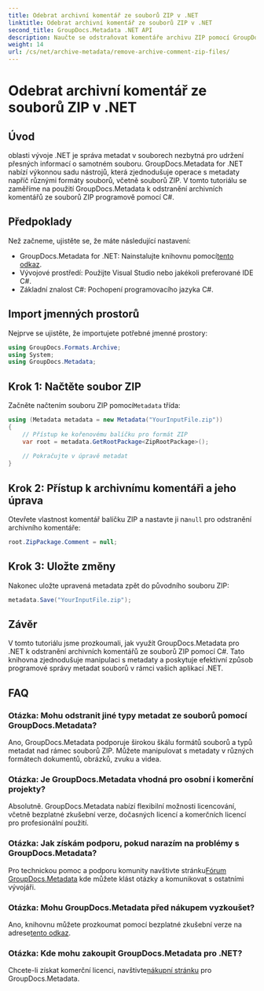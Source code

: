 ```yaml
---
title: Odebrat archivní komentář ze souborů ZIP v .NET
linktitle: Odebrat archivní komentář ze souborů ZIP v .NET
second_title: GroupDocs.Metadata .NET API
description: Naučte se odstraňovat komentáře archivu ZIP pomocí GroupDocs.Metadata pro .NET. Vylepšete své dovednosti v oblasti správy metadat.
weight: 14
url: /cs/net/archive-metadata/remove-archive-comment-zip-files/
---
```


# Odebrat archivní komentář ze souborů ZIP v .NET

## Úvod
oblasti vývoje .NET je správa metadat v souborech nezbytná pro udržení přesných informací o samotném souboru. GroupDocs.Metadata for .NET nabízí výkonnou sadu nástrojů, která zjednodušuje operace s metadaty napříč různými formáty souborů, včetně souborů ZIP. V tomto tutoriálu se zaměříme na použití GroupDocs.Metadata k odstranění archivních komentářů ze souborů ZIP programově pomocí C#. 
## Předpoklady
Než začneme, ujistěte se, že máte následující nastavení:
-  GroupDocs.Metadata for .NET: Nainstalujte knihovnu pomocí[tento odkaz](https://releases.groupdocs.com/metadata/net/).
- Vývojové prostředí: Použijte Visual Studio nebo jakékoli preferované IDE C#.
- Základní znalost C#: Pochopení programovacího jazyka C#.

## Import jmenných prostorů
Nejprve se ujistěte, že importujete potřebné jmenné prostory:
```csharp
using GroupDocs.Formats.Archive;
using System;
using GroupDocs.Metadata;
```

## Krok 1: Načtěte soubor ZIP
 Začněte načtením souboru ZIP pomocí`Metadata` třída:
```csharp
using (Metadata metadata = new Metadata("YourInputFile.zip"))
{
    // Přístup ke kořenovému balíčku pro formát ZIP
    var root = metadata.GetRootPackage<ZipRootPackage>();
    
    // Pokračujte v úpravě metadat
}
```
## Krok 2: Přístup k archivnímu komentáři a jeho úprava
Otevřete vlastnost komentář balíčku ZIP a nastavte ji na`null` pro odstranění archivního komentáře:
```csharp
root.ZipPackage.Comment = null;
```
## Krok 3: Uložte změny
Nakonec uložte upravená metadata zpět do původního souboru ZIP:
```csharp
metadata.Save("YourInputFile.zip");
```

## Závěr
V tomto tutoriálu jsme prozkoumali, jak využít GroupDocs.Metadata pro .NET k odstranění archivních komentářů ze souborů ZIP pomocí C#. Tato knihovna zjednodušuje manipulaci s metadaty a poskytuje efektivní způsob programové správy metadat souborů v rámci vašich aplikací .NET.

## FAQ
### Otázka: Mohu odstranit jiné typy metadat ze souborů pomocí GroupDocs.Metadata?
Ano, GroupDocs.Metadata podporuje širokou škálu formátů souborů a typů metadat nad rámec souborů ZIP. Můžete manipulovat s metadaty v různých formátech dokumentů, obrázků, zvuku a videa.
### Otázka: Je GroupDocs.Metadata vhodná pro osobní i komerční projekty?
Absolutně. GroupDocs.Metadata nabízí flexibilní možnosti licencování, včetně bezplatné zkušební verze, dočasných licencí a komerčních licencí pro profesionální použití.
### Otázka: Jak získám podporu, pokud narazím na problémy s GroupDocs.Metadata?
 Pro technickou pomoc a podporu komunity navštivte stránku[Fórum GroupDocs.Metadata](https://forum.groupdocs.com/c/metadata/14) kde můžete klást otázky a komunikovat s ostatními vývojáři.
### Otázka: Mohu GroupDocs.Metadata před nákupem vyzkoušet?
 Ano, knihovnu můžete prozkoumat pomocí bezplatné zkušební verze na adrese[tento odkaz](https://releases.groupdocs.com/).
### Otázka: Kde mohu zakoupit GroupDocs.Metadata pro .NET?
 Chcete-li získat komerční licenci, navštivte[nákupní stránku](https://purchase.groupdocs.com/buy) pro GroupDocs.Metadata.